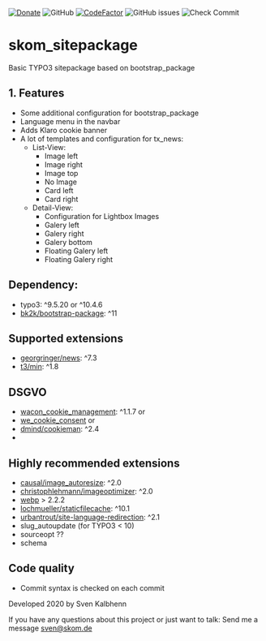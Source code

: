 
[![Donate](https://img.shields.io/badge/Donate-PayPal-green.svg)](https://PayPal.me/SvenKalbhenn)
![GitHub](https://img.shields.io/github/license/Starraider/skom_sitepackage)
[![CodeFactor](https://www.codefactor.io/repository/github/starraider/skom_sitepackage/badge/master)](https://www.codefactor.io/repository/github/starraider/skom_sitepackage/overview/master)
![GitHub issues](https://img.shields.io/github/issues/Starraider/skom_sitepackage)
![Check Commit](https://github.com/Starraider/skom_sitepackage/workflows/Check%20Commit/badge.svg)


# skom_sitepackage

Basic TYPO3 sitepackage based on bootstrap_package

## 1. Features

-   Some additional configuration for bootstrap_package
-   Language menu in the navbar
-   Adds Klaro cookie banner
-   A lot of templates and configuration for tx_news:
    -   List-View:
        -   Image left
        -   Image right
        -   Image top
        -   No Image
        -   Card left
        -   Card right
    -   Detail-View:
        -   Configuration for Lightbox Images
        -   Galery left
        -   Galery right
        -   Galery bottom
        -   Floating Galery left
        -   Floating Galery right

## Dependency:

-   typo3: ^9.5.20 or ^10.4.6
-   [bk2k/bootstrap-package](https://extensions.typo3.org/extension/bootstrap_package): ^11

## Supported extensions

-   [georgringer/news](https://extensions.typo3.org/extension/news): ^7.3
-   [t3/min](https://extensions.typo3.org/extension/min): ^1.8

## DSGVO

-   [wacon_cookie_management](https://extensions.typo3.org/extension/wacon_cookie_management): ^1.1.7 or
-   [we_cookie_consent](https://extensions.typo3.org/extension/we_cookie_consent) or
-   [dmind/cookieman](https://extensions.typo3.org/extension/cookieman): ^2.4
-

## Highly recommended extensions

-   [causal/image_autoresize](https://extensions.typo3.org/extension/image_autoresize): ^2.0
-   [christophlehmann/imageoptimizer](https://extensions.typo3.org/extension/imageoptimizer): ^2.0
-   [webp](https://extensions.typo3.org/extension/webp) > 2.2.2
-   [lochmueller/staticfilecache](https://extensions.typo3.org/extension/staticfilecache): ^10.1
-   [urbantrout/site-language-redirection](https://extensions.typo3.org/extension/site_language_redirection): ^2.1
-   slug_autoupdate (for TYPO3 < 10)
-   sourceopt ??
-   schema

## Code quality
- Commit syntax is checked on each commit

Developed 2020 by Sven Kalbhenn

If you have any questions about this project or just want to talk:
Send me a message [sven@skom.de](mailto:sven@skom.de)
